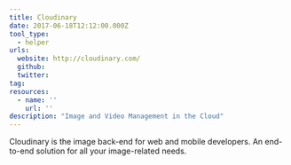 ```yaml
---
title: Cloudinary
date: 2017-06-18T12:12:00.000Z
tool_type:
  - helper
urls:
  website: http://cloudinary.com/
  github:
  twitter:
tag:
resources:
  - name: ''
    url: ''
description: "Image and Video Management in the Cloud"
---
```

Cloudinary is the image back-end for web and mobile developers. An end-to-end solution for all your image-related needs.
